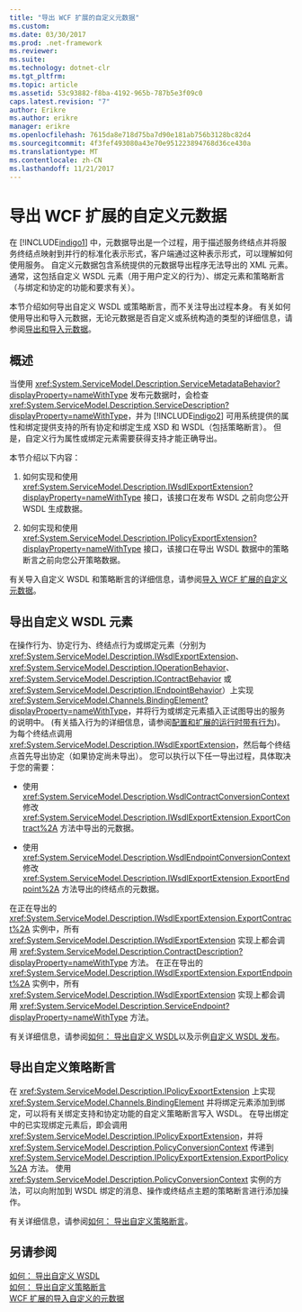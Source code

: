 ```yaml
---
title: "导出 WCF 扩展的自定义元数据"
ms.custom: 
ms.date: 03/30/2017
ms.prod: .net-framework
ms.reviewer: 
ms.suite: 
ms.technology: dotnet-clr
ms.tgt_pltfrm: 
ms.topic: article
ms.assetid: 53c93882-f8ba-4192-965b-787b5e3f09c0
caps.latest.revision: "7"
author: Erikre
ms.author: erikre
manager: erikre
ms.openlocfilehash: 7615da8e718d75ba7d90e181ab756b3128bc82d4
ms.sourcegitcommit: 4f3fef493080a43e70e951223894768d36ce430a
ms.translationtype: MT
ms.contentlocale: zh-CN
ms.lasthandoff: 11/21/2017
---
```

# <a name="exporting-custom-metadata-for-a-wcf-extension"></a>导出 WCF 扩展的自定义元数据
在 [!INCLUDE[indigo1](../../../../includes/indigo1-md.md)] 中，元数据导出是一个过程，用于描述服务终结点并将服务终结点映射到并行的标准化表示形式，客户端通过这种表示形式，可以理解如何使用服务。 自定义元数据包含系统提供的元数据导出程序无法导出的 XML 元素。 通常，这包括自定义 WSDL 元素（用于用户定义的行为）、绑定元素和策略断言（与绑定和协定的功能和要求有关）。  
  
 本节介绍如何导出自定义 WSDL 或策略断言，而不关注导出过程本身。 有关如何使用导出和导入元数据，无论元数据是否自定义或系统构造的类型的详细信息，请参阅[导出和导入元数据](../../../../docs/framework/wcf/feature-details/exporting-and-importing-metadata.md)。  
  
## <a name="overview"></a>概述  
 当使用 <xref:System.ServiceModel.Description.ServiceMetadataBehavior?displayProperty=nameWithType> 发布元数据时，会检查 <xref:System.ServiceModel.Description.ServiceDescription?displayProperty=nameWithType>，并为 [!INCLUDE[indigo2](../../../../includes/indigo2-md.md)] 可用系统提供的属性和绑定提供支持的所有协定和绑定生成 XSD 和 WSDL（包括策略断言）。 但是，自定义行为属性或绑定元素需要获得支持才能正确导出。  
  
 本节介绍以下内容：  
  
1.  如何实现和使用 <xref:System.ServiceModel.Description.IWsdlExportExtension?displayProperty=nameWithType> 接口，该接口在发布 WSDL 之前向您公开 WSDL 生成数据。  
  
2.  如何实现和使用 <xref:System.ServiceModel.Description.IPolicyExportExtension?displayProperty=nameWithType> 接口，该接口在导出 WSDL 数据中的策略断言之前向您公开策略数据。  
  
 有关导入自定义 WSDL 和策略断言的详细信息，请参阅[导入 WCF 扩展的自定义元数据](../../../../docs/framework/wcf/extending/importing-custom-metadata-for-a-wcf-extension.md)。  
  
## <a name="exporting-custom-wsdl-elements"></a>导出自定义 WSDL 元素  
 在操作行为、协定行为、终结点行为或绑定元素（分别为 <xref:System.ServiceModel.Description.IWsdlExportExtension>、<xref:System.ServiceModel.Description.IOperationBehavior>、<xref:System.ServiceModel.Description.IContractBehavior> 或 <xref:System.ServiceModel.Description.IEndpointBehavior>）上实现 <xref:System.ServiceModel.Channels.BindingElement?displayProperty=nameWithType>，并将行为或绑定元素插入正试图导出的服务的说明中。 (有关插入行为的详细信息，请参阅[配置和扩展的运行时带有行为](../../../../docs/framework/wcf/extending/configuring-and-extending-the-runtime-with-behaviors.md))。 为每个终结点调用 <xref:System.ServiceModel.Description.IWsdlExportExtension>，然后每个终结点首先导出协定（如果协定尚未导出）。 您可以执行以下任一导出过程，具体取决于您的需要：  
  
-   使用 <xref:System.ServiceModel.Description.WsdlContractConversionContext> 修改 <xref:System.ServiceModel.Description.IWsdlExportExtension.ExportContract%2A> 方法中导出的元数据。  
  
-   使用 <xref:System.ServiceModel.Description.WsdlEndpointConversionContext> 修改 <xref:System.ServiceModel.Description.IWsdlExportExtension.ExportEndpoint%2A> 方法导出的终结点的元数据。  
  
 在正在导出的 <xref:System.ServiceModel.Description.IWsdlExportExtension.ExportContract%2A> 实例中，所有 <xref:System.ServiceModel.Description.IWsdlExportExtension> 实现上都会调用 <xref:System.ServiceModel.Description.ContractDescription?displayProperty=nameWithType> 方法。  在正在导出的 <xref:System.ServiceModel.Description.IWsdlExportExtension.ExportEndpoint%2A> 实例中，所有 <xref:System.ServiceModel.Description.IWsdlExportExtension> 实现上都会调用 <xref:System.ServiceModel.Description.ServiceEndpoint?displayProperty=nameWithType> 方法。  
  
 有关详细信息，请参阅[如何： 导出自定义 WSDL](../../../../docs/framework/wcf/extending/how-to-export-custom-wsdl.md)以及示例[自定义 WSDL 发布](../../../../docs/framework/wcf/samples/custom-wsdl-publication.md)。  
  
## <a name="exporting-custom-policy-assertions"></a>导出自定义策略断言  
 在 <xref:System.ServiceModel.Description.IPolicyExportExtension> 上实现 <xref:System.ServiceModel.Channels.BindingElement> 并将绑定元素添加到绑定，可以将有关绑定支持和协定功能的自定义策略断言写入 WSDL。 在导出绑定中的已实现绑定元素后，即会调用 <xref:System.ServiceModel.Description.IPolicyExportExtension>，并将 <xref:System.ServiceModel.Description.PolicyConversionContext> 传递到 <xref:System.ServiceModel.Description.IPolicyExportExtension.ExportPolicy%2A> 方法。 使用 <xref:System.ServiceModel.Description.PolicyConversionContext> 实例的方法，可以向附加到 WSDL 绑定的消息、操作或终结点主题的策略断言进行添加操作。  
  
 有关详细信息，请参阅[如何： 导出自定义策略断言](../../../../docs/framework/wcf/extending/how-to-export-custom-policy-assertions.md)。  
  
## <a name="see-also"></a>另请参阅  
 [如何： 导出自定义 WSDL](../../../../docs/framework/wcf/extending/how-to-export-custom-wsdl.md)  
 [如何： 导出自定义策略断言](../../../../docs/framework/wcf/extending/how-to-export-custom-policy-assertions.md)  
 [WCF 扩展的导入自定义的元数据](../../../../docs/framework/wcf/extending/importing-custom-metadata-for-a-wcf-extension.md)
